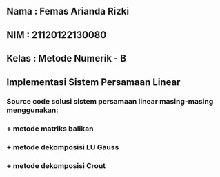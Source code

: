## Nama   : Femas Arianda Rizki
## NIM    : 21120122130080
## Kelas  : Metode Numerik - B

## Implementasi Sistem Persamaan Linear
### Source code solusi sistem persamaan linear masing-masing menggunakan:
### + metode matriks balikan
### + metode dekomposisi LU Gauss
### + metode dekomposisi Crout
